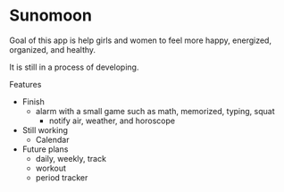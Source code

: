 # Sunomoon
Goal of this app is help girls and women to feel more happy, energized, organized, and healthy.

It is still in a process of developing.

Features
- Finish
  - alarm with a small game such as math, memorized, typing, squat
      - notify air, weather, and horoscope
- Still working
  - Calendar
- Future plans
  - daily, weekly, track
  - workout
  - period tracker
